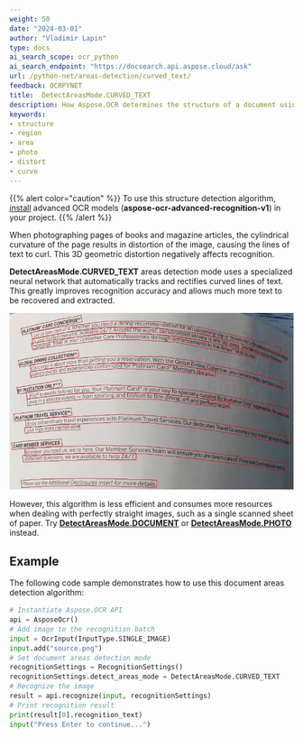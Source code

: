 ```yaml
---
weight: 50
date: "2024-03-01"
author: "Vladimir Lapin"
type: docs
ai_search_scope: ocr_python
ai_search_endpoint: "https://docsearch.api.aspose.cloud/ask"
url: /python-net/areas-detection/curved_text/
feedback: OCRPYNET
title:  DetectAreasMode.CURVED_TEXT
description: How Aspose.OCR determines the structure of a document using the DetectAreasMode.CURVED_TEXT algorithm.
keywords:
- structure
- region
- area
- photo
- distort
- curve
---
```


{{% alert color="caution" %}} 
To use this structure detection algorithm, [install](/ocr/python-net/modules/) advanced OCR models (**aspose-ocr-advanced-recognition-v1**) in your project.
{{% /alert %}}

When photographing pages of books and magazine articles, the cylindrical curvature of the page results in distortion of the image, causing the lines of text to curl. This 3D geometric distortion negatively affects recognition.

**DetectAreasMode.CURVED_TEXT** areas detection mode uses a specialized neural network that automatically tracks and rectifies curved lines of text. This greatly improves recognition accuracy and allows much more text to be recovered and extracted.

![Detecting and rectifying curved lines of text](curved_text.png)

However, this algorithm is less efficient and consumes more resources when dealing with perfectly straight images, such as a single scanned sheet of paper. Try [**DetectAreasMode.DOCUMENT**](/ocr/python-net/areas-detection/document/) or [**DetectAreasMode.PHOTO**](/ocr/python-net/areas-detection/photo/) instead.

## Example

The following code sample demonstrates how to use this document areas detection algorithm:

```python
# Instantiate Aspose.OCR API
api = AsposeOcr()
# Add image to the recognition batch
input = OcrInput(InputType.SINGLE_IMAGE)
input.add("source.png")
# Set document areas detection mode
recognitionSettings = RecognitionSettings()
recognitionSettings.detect_areas_mode = DetectAreasMode.CURVED_TEXT
# Recognize the image
result = api.recognize(input, recognitionSettings)
# Print recognition result
print(result[0].recognition_text)
input("Press Enter to continue...")
```
